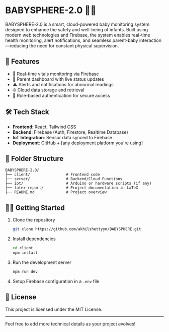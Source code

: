 
# BABYSPHERE-2.0 👶📡

BABYSPHERE-2.0 is a smart, cloud-powered baby monitoring system designed to enhance the safety and well-being of infants. Built using modern web technologies and Firebase, the system enables real-time health monitoring, alert notifications, and seamless parent-baby interaction—reducing the need for constant physical supervision.

## 🚀 Features

- 🔴 Real-time vitals monitoring via Firebase
- 📲 Parent dashboard with live status updates
- ⚠️ Alerts and notifications for abnormal readings
- 🌐 Cloud data storage and retrieval
- 🤝 Role-based authentication for secure access

## 🛠️ Tech Stack

- **Frontend**: React, Tailwind CSS
- **Backend**: Firebase (Auth, Firestore, Realtime Database)
- **IoT Integration**: Sensor data synced to Firebase
- **Deployment**: GitHub + [any deployment platform you're using]

## 📁 Folder Structure

```
BABYSPHERE-2.0/
├── client/                # Frontend code
├── server/                # Backend/Cloud Functions
├── iot/                   # Arduino or hardware scripts (if any)
├── latex-report/          # Project documentation in LaTeX
├── README.md              # Project overview
```

## 🧑‍💻 Getting Started

1. Clone the repository  
   ```bash
   git clone https://github.com/akhilshettyym/BABYSPHERE.git
   ```

2. Install dependencies  
   ```bash
   cd client
   npm install
   ```

3. Run the development server  
   ```bash
   npm run dev
   ```

4. Setup Firebase configuration in a `.env` file

## 📄 License

This project is licensed under the MIT License.

---

Feel free to add more technical details as your project evolves!
